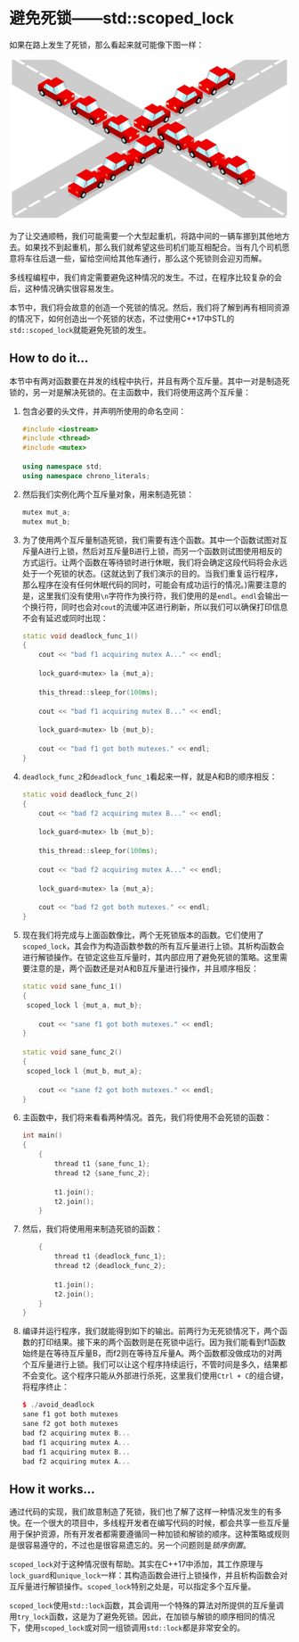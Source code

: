 # 避免死锁——std::scoped_lock

如果在路上发生了死锁，那么看起来就可能像下图一样：

![](../../images/chapter9/9-5-1.png)

为了让交通顺畅，我们可能需要一个大型起重机，将路中间的一辆车挪到其他地方去。如果找不到起重机，那么我们就希望这些司机们能互相配合。当有几个司机愿意将车往后退一些，留给空间给其他车通行，那么这个死锁则会迎刃而解。

多线程编程中，我们肯定需要避免这种情况的发生。不过，在程序比较复杂的会后，这种情况确实很容易发生。

本节中，我们将会故意的创造一个死锁的情况。然后，我们将了解到再有相同资源的情况下，如何创造出一个死锁的状态，不过使用C++17中STL的`std::scoped_lock`就能避免死锁的发生。

## How to do it...

本节中有两对函数要在并发的线程中执行，并且有两个互斥量。其中一对是制造死锁的，另一对是解决死锁的。在主函数中，我们将使用这两个互斥量：

1. 包含必要的头文件，并声明所使用的命名空间：

   ```c++
   #include <iostream>
   #include <thread>
   #include <mutex>
   
   using namespace std;
   using namespace chrono_literals;
   ```

2. 然后我们实例化两个互斥量对象，用来制造死锁：

   ```c++
   mutex mut_a;
   mutex mut_b;
   ```

3. 为了使用两个互斥量制造死锁，我们需要有连个函数。其中一个函数试图对互斥量A进行上锁，然后对互斥量B进行上锁，而另一个函数则试图使用相反的方式运行。让两个函数在等待锁时进行休眠，我们将会确定这段代码将会永远处于一个死锁的状态。(这就达到了我们演示的目的。当我们重复运行程序，那么程序在没有任何休眠代码的同时，可能会有成功运行的情况。)需要注意的是，这里我们没有使用`\n`字符作为换行符，我们使用的是`endl`。`endl`会输出一个换行符，同时也会对`cout`的流缓冲区进行刷新，所以我们可以确保打印信息不会有延迟或同时出现：

   ```c++
   static void deadlock_func_1()
   {
       cout << "bad f1 acquiring mutex A..." << endl;
       
       lock_guard<mutex> la {mut_a};
       
       this_thread::sleep_for(100ms);
       
       cout << "bad f1 acquiring mutex B..." << endl;
       
       lock_guard<mutex> lb {mut_b};
       
       cout << "bad f1 got both mutexes." << endl;
   }
   ```

4. `deadlock_func_2`和`deadlock_func_1`看起来一样，就是A和B的顺序相反：

   ```c++
   static void deadlock_func_2()
   {
       cout << "bad f2 acquiring mutex B..." << endl;
       
       lock_guard<mutex> lb {mut_b};
       
       this_thread::sleep_for(100ms);
       
       cout << "bad f2 acquiring mutex A..." << endl;
       
       lock_guard<mutex> la {mut_a};
       
       cout << "bad f2 got both mutexes." << endl;
   }
   ```

5. 现在我们将完成与上面函数像比，两个无死锁版本的函数。它们使用了`scoped_lock`，其会作为构造函数参数的所有互斥量进行上锁。其析构函数会进行解锁操作。在锁定这些互斥量时，其内部应用了避免死锁的策略。这里需要注意的是，两个函数还是对A和B互斥量进行操作，并且顺序相反：

   ```c++
   static void sane_func_1()
   {
   	scoped_lock l {mut_a, mut_b};
   	
       cout << "sane f1 got both mutexes." << endl;
   }
   
   static void sane_func_2()
   {
   	scoped_lock l {mut_b, mut_a};
   	
       cout << "sane f2 got both mutexes." << endl;
   }
   ```

6. 主函数中，我们将来看看两种情况。首先，我们将使用不会死锁的函数：

   ```c++
   int main()
   {
       {
           thread t1 {sane_func_1};
           thread t2 {sane_func_2};
           
           t1.join();
           t2.join();
       }
   ```

7. 然后，我们将使用用来制造死锁的函数：

   ```c++
       {
           thread t1 {deadlock_func_1};
           thread t2 {deadlock_func_2};
           
           t1.join();
           t2.join();
       }
   }
   ```

8. 编译并运行程序，我们就能得到如下的输出。前两行为无死锁情况下，两个函数的打印结果。接下来的两个函数则是在死锁中运行。因为我们能看到f1函数始终是在等待互斥量B，而f2则在等待互斥量A。两个函数都没做成功的对两个互斥量进行上锁。我们可以让这个程序持续运行，不管时间是多久，结果都不会变化。这个程序只能从外部进行杀死，这里我们使用`Ctrl + C`的组合键，将程序终止：

   ```c++
   $ ./avoid_deadlock
   sane f1 got both mutexes
   sane f2 got both mutexes
   bad f2 acquiring mutex B...
   bad f1 acquiring mutex A...
   bad f1 acquiring mutex B...
   bad f2 acquiring mutex A...
   ```

## How it works...

通过代码的实现，我们故意制造了死锁，我们也了解了这样一种情况发生的有多快。在一个很大的项目中，多线程开发者在编写代码的时候，都会共享一些互斥量用于保护资源，所有开发者都需要遵循同一种加锁和解锁的顺序。这种策略或规则是很容易遵守的，不过也是很容易遗忘的。另一个问题则是*锁序倒置*。

`scoped_lock`对于这种情况很有帮助。其实在C++17中添加，其工作原理与`lock_guard`和`unique_lock`一样：其构造函数会进行上锁操作，并且析构函数会对互斥量进行解锁操作。`scoped_lock`特别之处是，可以指定多个互斥量。

`scoped_lock`使用`std::lock`函数，其会调用一个特殊的算法对所提供的互斥量调用`try_lock`函数，这是为了避免死锁。因此，在加锁与解锁的顺序相同的情况下，使用`scoped_lock`或对同一组锁调用`std::lock`都是非常安全的。